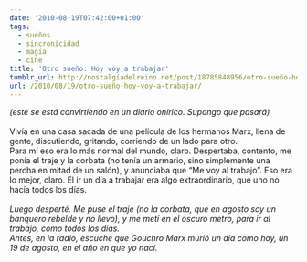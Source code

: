 ```yaml
---
date: '2010-08-19T07:42:00+01:00'
tags:
  - sueños
  - sincronicidad
  - magia
  - cine
title: 'Otro sueño: Hoy voy a trabajar'
tumblr_url: http://nostalgiadelreino.net/post/18785848956/otro-sueño-hoy-voy-a-trabajar
url: /2010/08/19/otro-sueño-hoy-voy-a-trabajar/
---
```


<p><em>(este se está convirtiendo en un diario onírico. Supongo que pasará)</em><br/><br/>Vivía en una casa sacada de una película de los hermanos Marx, llena de gente, discutiendo, gritando, corriendo de un lado para otro.<br/>Para mí eso era lo más normal del mundo, claro. Despertaba, contento, me ponía el traje y la corbata (no tenía un armario, sino simplemente una percha en mitad de un salón), y anunciaba que &ldquo;Me voy al trabajo&rdquo;. Eso era lo mejor, claro. El ir un día a trabajar era algo extraordinario, que uno no hacía todos los días.<br/><br/><em>Luego desperté. Me puse el traje (no la corbata, que en agosto soy un banquero rebelde y no llevo), y me metí en el oscuro metro, para ir al trabajo, como todos los días.<br/>Antes, en la radio, escuché que Gouchro Marx murió un día como hoy, un 19 de agosto, en el año en que yo nací.</em></p><div class="blogger-post-footer"><img width="1" height="1" src="https://blogger.googleusercontent.com/tracker/1180118427259117074-5344311287511761426?l=nostalgiadelreino.blogspot.com" alt=""/></div>